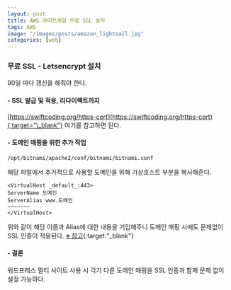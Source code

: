 ```yaml
---
layout: post
title: AWS 라이트세일 무료 SSL 설치
tags: AWS
image: "/images/posts/amazon_lightsail.jpg"
categories: [web]
---
```


### 무료 SSL - Letsencrypt 설치

90일 마다 갱신을 해줘야 한다.

#### - SSL 발급 및 적용, 리다이렉트까지

[https://swiftcoding.org/https-cert](https://swiftcoding.org/https-cert){:target="\_blank"} 여기를 참고하면 된다.

#### - 도메인 매핑을 위한 추가 작업

```
/opt/bitnami/apache2/conf/bitnami/bitnami.conf
```

해당 파일에서 추가적으로 사용할 도메인을 위해 가상호스트 부분을 복사해준다.

```
<VirtualHost _default_:443>
ServerName 도메인
ServerAlias www.도메인
~~~~~~~
</VirtualHost>
```

위와 같이 해당 이름과 Alias에 대한 내용을 기입해주니 도메인 매핑 시에도 문제없이 SSL 인증이 적용된다. [※ 참고](https://docs.bitnami.com/aws/infrastructure/lamp/administration/configure-multiple-ssl-domains/){:target:"\_blank"}

#### - 결론

워드프레스 멀티 사이트 사용 시 각기 다른 도메인 매핑을 SSL 인증과 함께 문제 없이 설정 가능하다.

